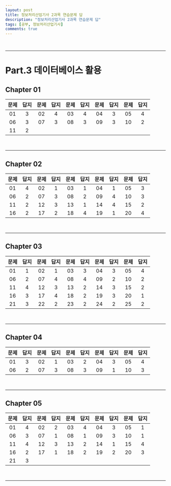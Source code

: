 ```yaml
---
layout: post
title: 정보처리산업기사 2과목 연습문제 답
description: "정보처리산업기사 2과목 연습문제 답"
tags: [공부, 정보처리산업기사]
comments: true
---
```


<br><hr>

# Part.3 데이터베이스 활용

## **Chapter 01**

문제|답지|문제|답지|문제|답지|문제|답지|문제|답지
:---:|:---:|:---:|:---:|:---:|:---:|:---:|:---:|:---:|:---:
$01$|3|$02$|4|$03$|4|$04$|3|$05$|4
$06$|3|$07$|3|$08$|3|$09$|3|$10$|2
$11$|2

<br><hr>

## **Chapter 02**

문제|답지|문제|답지|문제|답지|문제|답지|문제|답지
:---:|:---:|:---:|:---:|:---:|:---:|:---:|:---:|:---:|:---:
$01$|4|$02$|1|$03$|1|$04$|1|$05$|3
$06$|2|$07$|3|$08$|2|$09$|4|$10$|3
$11$|2|$12$|3|$13$|1|$14$|4|$15$|2
$16$|2|$17$|2|$18$|4|$19$|1|$20$|4

<br><hr>

## **Chapter 03**

문제|답지|문제|답지|문제|답지|문제|답지|문제|답지
:---:|:---:|:---:|:---:|:---:|:---:|:---:|:---:|:---:|:---:
$01$|1|$02$|1|$03$|3|$04$|3|$05$|4
$06$|2|$07$|4|$08$|4|$09$|2|$10$|2
$11$|4|$12$|3|$13$|2|$14$|3|$15$|2
$16$|3|$17$|4|$18$|2|$19$|3|$20$|1
$21$|3|$22$|2|$23$|2|$24$|2|$25$|2

<br><hr>

## **Chapter 04**

문제|답지|문제|답지|문제|답지|문제|답지|문제|답지
:---:|:---:|:---:|:---:|:---:|:---:|:---:|:---:|:---:|:---:
$01$|3|$02$|1|$03$|2|$04$|3|$05$|4
$06$|2|$07$|3|$08$|3|$09$|1|$10$|3

<br><hr>

## **Chapter 05**

문제|답지|문제|답지|문제|답지|문제|답지|문제|답지
:---:|:---:|:---:|:---:|:---:|:---:|:---:|:---:|:---:|:---:
$01$|4|$02$|2|$03$|4|$04$|3|$05$|1
$06$|3|$07$|1|$08$|1|$09$|3|$10$|1
$11$|4|$12$|3|$13$|2|$14$|1|$15$|4
$16$|2|$17$|1|$18$|2|$19$|2|$20$|3
$21$|3

<br><hr>
